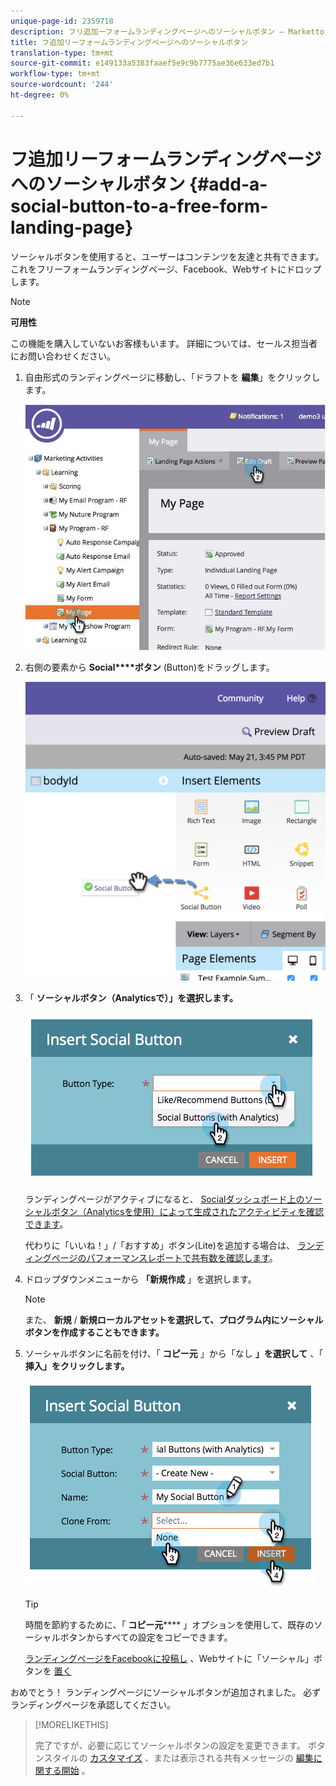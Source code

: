```yaml
---
unique-page-id: 2359718
description: フリ追加ーフォームランディングページへのソーシャルボタン — Marketto Docs — 製品ドキュメント
title: フ追加リーフォームランディングページへのソーシャルボタン
translation-type: tm+mt
source-git-commit: e149133a5383faaef5e9c9b7775ae36e633ed7b1
workflow-type: tm+mt
source-wordcount: '244'
ht-degree: 0%

---
```



# フ追加リーフォームランディングページへのソーシャルボタン {#add-a-social-button-to-a-free-form-landing-page}

ソーシャルボタンを使用すると、ユーザーはコンテンツを友達と共有できます。 これをフリーフォームランディングページ、Facebook、Webサイトにドロップします。

>[!NOTE]
>
>**可用性**
>
>この機能を購入していないお客様もいます。 詳細については、セールス担当者にお問い合わせください。

1. 自由形式のランディングページに移動し、「ドラフトを **編集**」をクリックします。

   ![](assets/scoring.jpg)

1. 右側の要素から **Social****ボタン** (Button)をドラッグします。

   ![](assets/image2015-5-21-15-3a47-3a46.png)

1. 「 **ソーシャルボタン（Analyticsで）」を選択します。**

   ![](assets/image2014-9-17-10-3a35-3a13.png)

   ランディングページがアクティブになると、 [Socialダッシュボード上のソーシャルボタン（Analyticsを使用）によって生成されたアクティビティを確認できます](../../../../product-docs/demand-generation/social/social-functions/view-social-performance.md)。

   代わりに「いいね！」/「おすすめ」ボタン(Lite)を追加する場合は、 [ランディングページのパフォーマンスレポートで共有数を確認します](../../../../product-docs/demand-generation/landing-pages/understanding-landing-pages/landing-page-performance-report.md)。

1. ドロップダウンメニューから **「新規作成** 」を選択します。

   >[!NOTE]
   >
   >また、 **新規** / **新規ローカルアセットを選択して、プログラム内にソーシャルボタンを作成することもできます。**

1. ソーシャルボタンに名前を付け、「 **コピー元** 」から「なし **」を選択して** 、「 **挿入」をクリックします。**

   ![](assets/image2014-9-17-10-3a35-3a26.png)

   >[!TIP]
   >
   >時間を節約するために、「 **コピー元****** 」オプションを使用して、既存のソーシャルボタンからすべての設定をコピーできます。

   [ランディングページをFacebookに投稿し](../../../../product-docs/demand-generation/facebook/publish-landing-pages-to-facebook.md) 、Webサイトに「ソーシャル」ボタンを [置く](../../../../product-docs/demand-generation/social/social-functions/deploy-social-on-your-website.md)

おめでとう！ ランディングページにソーシャルボタンが追加されました。 必ずランディングページを承認してください。

>[!MORELIKETHIS]
>
>完了ですが、必要に応じてソーシャルボタンの設定を変更できます。 ボタンスタイルの [カスタマイズ](../../../../product-docs/demand-generation/social/configuring-social-actions/customize-social-app-button.md) 、または表示される共有メッセージの [編集に関する開始](../../../../product-docs/demand-generation/social/configuring-social-actions/configure-social-sign-up-share-flow.md) 。

